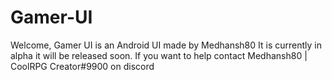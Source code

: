 # Gamer-UI
 
 Welcome,
 Gamer UI is an Android UI made by Medhansh80
 It is currently in alpha it will be released soon.
 If you want to help contact Medhansh80 | CoolRPG Creator#9900 on discord
